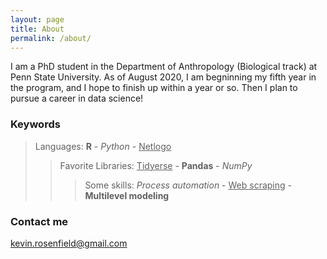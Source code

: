 ```yaml
---
layout: page
title: About
permalink: /about/
---
```


I am  a PhD student in the Department of Anthropology (Biological track) at Penn State University. As of August 2020, I am begninning my fifth year in the program, and I hope to finish up within a year or so. Then I plan to pursue a career in data science!

### Keywords
> Languages: <b>R</b> - <i>Python</i> - <u>Netlogo</u>  
>> Favorite Libraries: <u>Tidyerse</u> - <b>Pandas</b> - <i>NumPy</i>  
>>> Some skills: <i>Process automation</i> - <u>Web scraping</u> - <b>Multilevel modeling</b>

### Contact me

[kevin.rosenfield@gmail.com](mailto:kevin.rosenfield@gmail.com)

